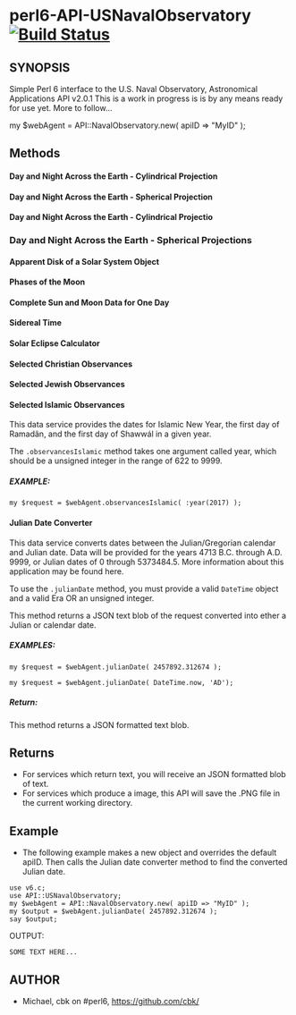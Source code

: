 # perl6-API-USNavalObservatory [![Build Status](https://travis-ci.org/cbk/API-USNavalObservatory.svg?branch=master)](https://travis-ci.org/cbk/API-USNavalObservatory)

## SYNOPSIS
Simple Perl 6 interface to the U.S. Naval Observatory, Astronomical Applications API v2.0.1
This is a work in progress is is by any means ready for use yet.  More to follow...


my $webAgent = API::NavalObservatory.new( apiID => "MyID" );


## Methods


#### Day and Night Across the Earth - Cylindrical Projection

#### Day and Night Across the Earth - Spherical Projection

#### Day and Night Across the Earth - Cylindrical Projectio

### Day and Night Across the Earth - Spherical Projections


#### Apparent Disk of a Solar System Object

#### Phases of the Moon

#### Complete Sun and Moon Data for One Day

#### Sidereal Time

#### Solar Eclipse Calculator

#### Selected Christian Observances

#### Selected Jewish Observances


#### Selected Islamic Observances
This data service provides the dates for Islamic New Year, the first day of Ramadân, and the first day of Shawwál in a given year.

The `.observancesIslamic` method takes one argument called year, which should be a unsigned integer in the range of 622 to 9999.

##### EXAMPLE:
`my $request = $webAgent.observancesIslamic( :year(2017) );`

#### Julian Date Converter
This data service converts dates between the Julian/Gregorian calendar and Julian date. Data will be provided for the years 4713 B.C. through A.D. 9999, or Julian dates of 0 through 5373484.5. More information about this application may be found here.

To use the `.julianDate` method, you must provide a valid `DateTime` object and a valid Era OR an unsigned integer.

This method returns a JSON text blob of the request converted into ether a Julian or calendar date.


##### EXAMPLES:

`my $request = $webAgent.julianDate( 2457892.312674 );`

`my $request = $webAgent.julianDate( DateTime.now, 'AD');`
##### Return:
This method returns a JSON formatted text blob.


## Returns
* For services which return text, you will receive an JSON formatted blob of text.
* For services which produce a image, this API will save the .PNG file in the current working directory.

## Example
* The following example makes a new object and overrides the default apiID. Then calls the Julian date converter method to find the converted Julian date.

```
use v6.c;
use API::USNavalObservatory;
my $webAgent = API::NavalObservatory.new( apiID => "MyID" );
my $output = $webAgent.julianDate( 2457892.312674 );
say $output;

```
OUTPUT:
```
SOME TEXT HERE...
```

## AUTHOR
* Michael, cbk on #perl6, https://github.com/cbk/
